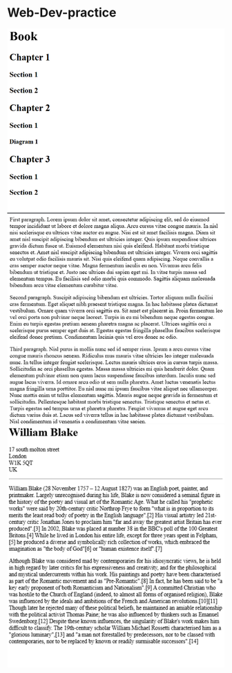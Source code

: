 # Web-Dev-practice
![heading ele index preview](image.png)
![paragraph elements index preview](image-1.png)
![void ele preview](image-2.png)
